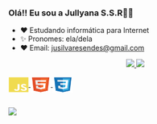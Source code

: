 ### Olá!! Eu sou a Jullyana S.S.R🦋🌻

- ❤️ Estudando informática para Internet
- ✨ Pronomes: ela/dela
- ❤️ Email: jusilvaresendes@gmail.com

<div align="center">
  <a href="https://github.com/ju-resendes">
  <img height="180em" src="https://github-readme-stats.vercel.app/api?username=ju-resendes&show_icons=true&theme=dracula&include_all_commits=true&count_private=true"/>
  <img height="180em" src="https://github-readme-stats.vercel.app/api/top-langs/?username=ju-resendes&layout=compact&langs_count=7&theme=dracula"/>
</div>
  
  <div style="display: inline_block"><br>
  <img align="center" alt="Ju-Js" height="30" width="40" src="https://raw.githubusercontent.com/devicons/devicon/master/icons/javascript/javascript-plain.svg">
  <img align="center" alt="Ju-HTML" height="30" width="40" src="https://raw.githubusercontent.com/devicons/devicon/master/icons/html5/html5-original.svg">
  <img align="center" alt="Ju-CSS" height="30" width="40" src="https://raw.githubusercontent.com/devicons/devicon/master/icons/css3/css3-original.svg">
</div>
  
  ##
  
  <div> 
  
  <a href="https://instagram.com/jullyana_resendes" target="_blank"><img src="https://img.shields.io/badge/-Instagram-%23E4405F?style=for-the-badge&logo=instagram&logoColor=white" target="_blank"></a>
</div>
